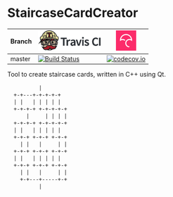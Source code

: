 # StaircaseCardCreator

Branch|[![Travis CI logo](TravisCI.png)](https://travis-ci.org)|[![Codecov logo](Codecov.png)](https://www.codecov.io)
---|---|---
master|[![Build Status](https://travis-ci.org/richelbilderbeek/StaircaseCardCreator.svg?branch=master)](https://travis-ci.org/richelbilderbeek/StaircaseCardCreator)|[![codecov.io](https://codecov.io/github/richelbilderbeek/StaircaseCardCreator/coverage.svg?branch=master)](https://codecov.io/github/richelbilderbeek/StaircaseCardCreator/branch/master)


Tool to create staircase cards, written in C++ using Qt.

```
          |          
  +-+---+-+-+-+-+    
  | |   | | | | |    
  +-+-+-+ +-+-+-+-+  
      |     | | | |  
  +-+-+-+ +-+-+-+-+  
  | |   | | | | |    
  +-+-+ +-+-+ +-+-+  
    | |   |     | |  
  +-+-+ +-+-+ +-+-+  
  | |   | | | | |    
  +-+-+ +-+-+ +-+-+  
    | |   |     | |  
    +-+---+-----+-+  
          |          
                     
```
